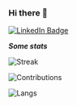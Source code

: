 ### Hi there 👋

<!--
**jeff-matthews/jeff-matthews** is a ✨ _special_ ✨ repository because its `README.md` (this file) appears on your GitHub profile.
-->

[![LinkedIn Badge](https://img.shields.io/badge/LinkedIn-Profile-informational?style=flat&logo=linkedin&logoColor=white&color=0D76A8)](https://www.linkedin.com/in/jeff-matthews-docs/)

***Some stats***

![Streak](https://github-readme-streak-stats.herokuapp.com/?user=jeff-matthews&theme=default&hide_border=true)

![Contributions](https://github-readme-stats.vercel.app/api?username=jeff-matthews&theme=default&show_icons=true&hide_border=true&count_private=true&include_all_commits=true)

![Langs](https://github-readme-stats.vercel.app/api/top-langs/?username=jeff-matthews&theme=default&langs_count=10&show_icons=true&hide_border=true&)
